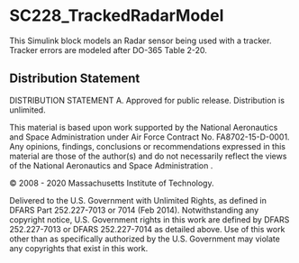 # SC228_TrackedRadarModel

This Simulink block models an Radar sensor being used with a tracker. Tracker errors are modeled after DO-365 Table 2-20.

## Distribution Statement

DISTRIBUTION STATEMENT A. Approved for public release. Distribution is unlimited.

This material is based upon work supported by the National Aeronautics and Space Administration under Air Force Contract No. FA8702-15-D-0001. Any opinions, findings, conclusions or recommendations expressed in this material are those of the author(s) and do
 not necessarily reflect the views of the National Aeronautics and Space Administration .

© 2008 - 2020 Massachusetts Institute of Technology.

Delivered to the U.S. Government with Unlimited Rights, as defined in DFARS Part 252.227-7013 or 7014 (Feb 2014). Notwithstanding any copyright notice, U.S. Government rights in this work are defined by DFARS 252.227-7013 or DFARS 252.227-7014 as detailed above.
 Use of this work other than as specifically authorized by the U.S. Government may violate any copyrights that exist in this work.